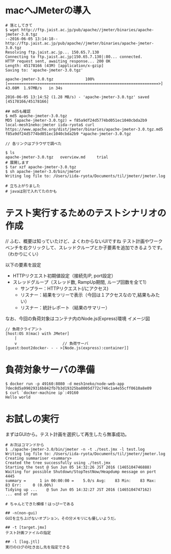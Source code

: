 # macへJMeterの導入
```
# 落としてきて
$ wget http://ftp.jaist.ac.jp/pub/apache//jmeter/binaries/apache-jmeter-3.0.tgz
--2016-06-05 13:14:18--  http://ftp.jaist.ac.jp/pub/apache//jmeter/binaries/apache-jmeter-3.0.tgz
Resolving ftp.jaist.ac.jp... 150.65.7.130
Connecting to ftp.jaist.ac.jp|150.65.7.130|:80... connected.
HTTP request sent, awaiting response... 200 OK
Length: 45178166 (43M) [application/x-gzip]
Saving to: 'apache-jmeter-3.0.tgz'

apache-jmeter-3.0.tgz              100%[==================================================================>]  43.08M  1.97MB/s   in 34s    

2016-06-05 13:14:52 (1.28 MB/s) - 'apache-jmeter-3.0.tgz' saved [45178166/45178166]

## md5も確認
$ md5 apache-jmeter-3.0.tgz
MD5 (apache-jmeter-3.0.tgz) = f85a9df24d5774bd051ec1040cbda2b9
local-mesh1neko:jmeter iida-ryota$ curl https://www.apache.org/dist/jmeter/binaries/apache-jmeter-3.0.tgz.md5
f85a9df24d5774bd051ec1040cbda2b9 *apache-jmeter-3.0.tgz

// 各リンクはブラウザで調べた

$ ls
apache-jmeter-3.0.tgz	overview.md		trial
# 展開します
$ tar xzf apache-jmeter-3.0.tgz
$ sh apache-jmeter-3.0/bin/jmeter
Writing log file to: /Users/iida-ryota/Documents/til/jmeter/jmeter.log

# 立ち上がりました
# javaは別で入れてたのかも
```

# テスト実行するためのテストシナリオの作成
// ふむ、概要は知っていたけど、よくわからないUIですね
テスト計画やワークベンチを右クリックして、スレッドクループとか子要素を追加できるようです。（わかりにくい）

以下の要素を設定
* HTTPリクエスト初期値設定（接続先IP, port設定）
* スレッドグループ（スレッド数, RampUp期間, ループ回数を全て1）
  * サンプラー：HTTPリクエスト(/にアクセス)
  * リスナー：結果をツリーで表示（今回は１アクセスなので,結果もみたい）
  * リスナー：統計レポート（結果のサマリー）

なお、今回の負荷対象はコンテナ内のNode.js(Express)環境
イメージ図
```
// 負荷クライアント
[host:OS X(mac) with JMeter]
    |
    v                    // 負荷サーバ
[guest:boot2docker- - - >[Node.js(express):container]]
```

# 負荷対象サーバの準備
```
$ docker run -p 49160:8080 -d mesh1neko/node-web-app
7dec8d5a99029316b842fb7b3d19325ba8005d772c746c1a4e55cff0610a8e09
$ curl `docker-machine ip`:49160
Hello world
```

# お試しの実行
まずはGUIから。テスト計画を選択して再生したら無事成功。

```
# お次はコマンドから
$ ./apache-jmeter-3.0/bin/jmeter -n -t ./test.jmx -l test.log
Writing log file to: /Users/iida-ryota/Documents/til/jmeter/jmeter.log
Creating summariser <summary>
Created the tree successfully using ./test.jmx
Starting the test @ Sun Jun 05 14:32:26 JST 2016 (1465104746888)
Waiting for possible Shutdown/StopTestNow/Heapdump message on port 4445
summary =      1 in 00:00:00 =    5.0/s Avg:    83 Min:    83 Max:    83 Err:     0 (0.00%)
Tidying up ...    @ Sun Jun 05 14:32:27 JST 2016 (1465104747162)
... end of run

# ちゃんとできた模様！はっぴーである

## -n(non-gui)
GUIを立ち上げないオプション。その分メモリにも優しいようだ。

## -t [target.jmx]
テスト計画ファイルの指定

## -l [log.jtl]
実行のログの吐き出し先を指定できる
```
